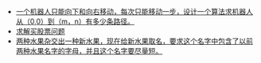 - [一个机器人只能向下和向右移动，每次只能移动一步，设计一个算法求机器人从（0,0）到（m，n）有多少条路径。](https://blog.csdn.net/qq_40909347/article/details/88700507)
- [求解买股票问题](https://blog.csdn.net/Baifeili/article/details/120930755)
- [两种水果杂交出一种新水果，现在给新水果取名，要求这个名字中包含了以前两种水果名字的字母，并且这个名字要尽量短。](https://www.freesion.com/article/61081445398/)
